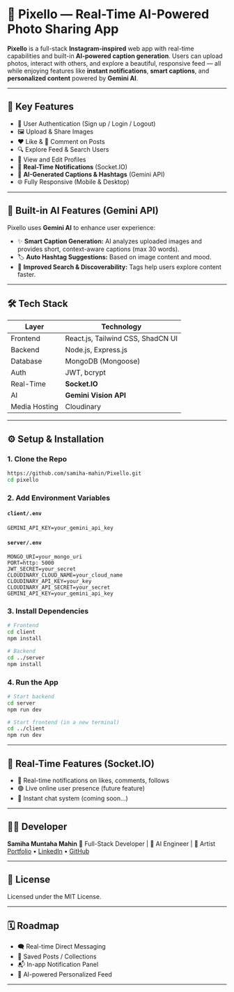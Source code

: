 

# 📸 Pixello — Real-Time AI-Powered Photo Sharing App

**Pixello** is a full-stack **Instagram-inspired** web app with real-time capabilities and built-in **AI-powered caption generation**. Users can upload photos, interact with others, and explore a beautiful, responsive feed — all while enjoying features like **instant notifications**, **smart captions**, and **personalized content** powered by **Gemini AI**.

---

## 🚀 Key Features

* 🔐 User Authentication (Sign up / Login / Logout)
* 🖼️ Upload & Share Images
* ❤️ Like & 💬 Comment on Posts
* 🔍 Explore Feed & Search Users
* 👤 View and Edit Profiles
* 🔔 **Real-Time Notifications** (Socket.IO)
* 🧠 **AI-Generated Captions & Hashtags** (Gemini API)
* 🌐 Fully Responsive (Mobile & Desktop)

---

## 🧠 Built-in AI Features (Gemini API)

Pixello uses **Gemini AI** to enhance user experience:

* ✨ **Smart Caption Generation:** AI analyzes uploaded images and provides short, context-aware captions (max 30 words).
* 🏷️ **Auto Hashtag Suggestions:** Based on image content and mood.
* 🔎 **Improved Search & Discoverability:** Tags help users explore content faster.

---

## 🛠️ Tech Stack

| Layer         | Technology                        |
| ------------- | --------------------------------- |
| Frontend      | React.js, Tailwind CSS, ShadCN UI |
| Backend       | Node.js, Express.js               |
| Database      | MongoDB (Mongoose)                |
| Auth          | JWT, bcrypt                       |
| Real-Time     | **Socket.IO**                     |
| AI            | **Gemini Vision API**             |
| Media Hosting | Cloudinary                        |

---


## ⚙️ Setup & Installation

### 1. Clone the Repo

```bash
https://github.com/samiha-mahin/Pixello.git
cd pixello
```

### 2. Add Environment Variables

#### `client/.env`

```env
GEMINI_API_KEY=your_gemini_api_key
```

#### `server/.env`

```env
MONGO_URI=your_mongo_uri
PORT=http: 5000
JWT_SECRET=your_secret
CLOUDINARY_CLOUD_NAME=your_cloud_name
CLOUDINARY_API_KEY=your_key
CLOUDINARY_API_SECRET=your_secret
GEMINI_API_KEY=your_gemini_api_key
```

### 3. Install Dependencies

```bash
# Frontend
cd client
npm install

# Backend
cd ../server
npm install
```

### 4. Run the App

```bash
# Start backend
cd server
npm run dev

# Start frontend (in a new terminal)
cd ../client
npm run dev
```

---

## 📡 Real-Time Features (Socket.IO)

* 🔔 Real-time notifications on likes, comments, follows
* 🟢 Live online user presence (future feature)
* 💬 Instant chat system (coming soon...)

---

## 🧑‍💻 Developer

**Samiha Muntaha Mahin**
💼 Full-Stack Developer | 🧠 AI Engineer | 🎨 Artist
[Portfolio](#) • [LinkedIn](#) • [GitHub](#)

---

## 📄 License

Licensed under the MIT License.

---

## 🗓️ Roadmap

* 🗨️ Real-time Direct Messaging
* 📁 Saved Posts / Collections
* 📬 In-app Notification Panel
* 🧠 AI-powered Personalized Feed

---



